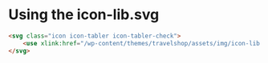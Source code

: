 # Using the icon-lib.svg

````html
<svg class="icon icon-tabler icon-tabler-check">
    <use xlink:href="/wp-content/themes/travelshop/assets/img/icon-lib.svg#icon-tabler-check"></use>
</svg>
````